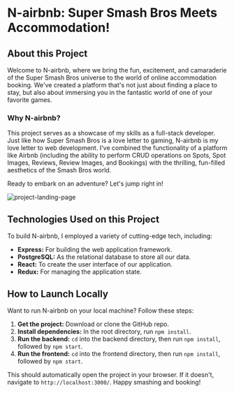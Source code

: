 # N-airbnb: Super Smash Bros Meets Accommodation!

## About this Project
Welcome to N-airbnb, where we bring the fun, excitement, and camaraderie of the Super Smash Bros universe to the world of online accommodation booking. We've created a platform that's not just about finding a place to stay, but also about immersing you in the fantastic world of one of your favorite games.

### Why N-airbnb?
This project serves as a showcase of my skills as a full-stack developer. Just like how Super Smash Bros is a love letter to gaming, N-airbnb is my love letter to web development. I've combined the functionality of a platform like Airbnb (including the ability to perform CRUD operations on Spots, Spot Images, Reviews, Review Images, and Bookings) with the thrilling, fun-filled aesthetics of the Smash Bros world. 

Ready to embark on an adventure? Let's jump right in!

![project-landing-page]([project-landing-page.jpg](https://ibb.co/VxLPS3P))

## Technologies Used on this Project
To build N-airbnb, I employed a variety of cutting-edge tech, including:

- **Express:** For building the web application framework.
- **PostgreSQL:** As the relational database to store all our data.
- **React:** To create the user interface of our application.
- **Redux:** For managing the application state.

## How to Launch Locally
Want to run N-airbnb on your local machine? Follow these steps:

1. **Get the project:** Download or clone the GitHub repo.
2. **Install dependencies:** In the root directory, run `npm install`.
3. **Run the backend:** `cd` into the backend directory, then run `npm install`, followed by `npm start`.
4. **Run the frontend:** `cd` into the frontend directory, then run `npm install`, followed by `npm start`.

This should automatically open the project in your browser. If it doesn't, navigate to `http://localhost:3000/`. Happy smashing and booking!
